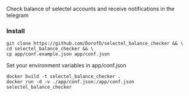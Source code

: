 Check  balance of  selectel accounts and receive notifications in the telegram


### Install

```
git clone https://github.com/DorofD/selectel_balance_checker && \
cd selectel_balance_checker && \
cp app/conf.example.json app/conf.json
```
Set your environment variables in app/conf.json
```
docker build -t selectel_balance_checker . 
docker run -d -v ./app/conf.json:/app/conf.json selectel_balance_checker
```
